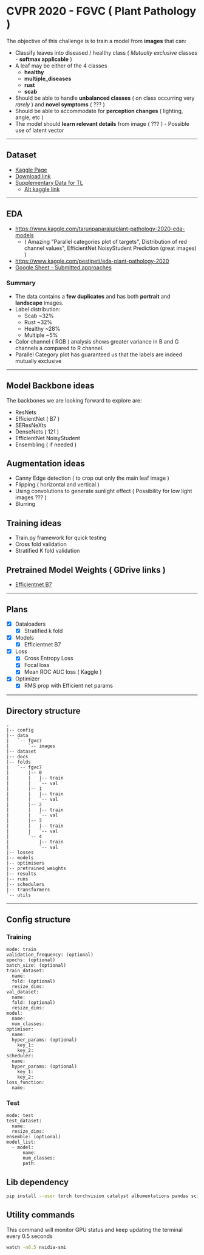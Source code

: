# CVPR 2020 - FGVC ( Plant Pathology )
The objective of this challenge is to train a model from **images** that can:  
- Classify leaves into diseased / healthy class ( *Mutually exclusive* classes - **softmax applicable** )
- A leaf may be either of the 4 classes 
    - **healthy** 
    - **multiple_diseases** 
    - **rust**
    - **scab**
- Should be able to handle **unbalanced classes** ( on class occurring very *rarely* ) and **novel symptoms** ( ??? )
- Should be able to accommodate for **perception changes** ( lighting, angle, etc )
- The model should **learn relevant details** from image ( ??? ) - Possible use of latent vector

---

## Dataset
- [Kaggle Page](https://www.kaggle.com/c/plant-pathology-2020-fgvc7/data)
- [Download link](https://www.kaggle.com/c/18648/download-all)
- [Supplementary Data for TL](https://www.kaggle.com/c/plant-pathology-2020-fgvc7/discussion/135065)
    - [Alt kaggle link](https://www.kaggle.com/xhlulu/leafsnap-dataset)

---

## EDA
- https://www.kaggle.com/tarunpaparaju/plant-pathology-2020-eda-models
    - ( Amazing "Parallel categories plot of targets", Distribution of red channel values", EfficientNet NoisyStudent Prediction (great images) )
- https://www.kaggle.com/pestipeti/eda-plant-pathology-2020
- [Google Sheet - Submitted approaches](https://docs.google.com/spreadsheets/d/1VVi2HST5m4LFaSr-GBiUgQdsM6oA8O-mfq3UFKyqZU8/edit?usp=sharing)

### Summary
- The data contains a **few duplicates** and has both **portrait** and **landscape** images.
- Label distribution:
    - Scab ~32%
    - Rust ~32%
    - Healthy ~28%
    - Multiple ~5%
- Color channel ( RGB ) analysis shows greater variance in B and G channels a compared to R channel.
- Parallel Category plot has guaranteed us that the labels are indeed mutually exclusive

---

## Model Backbone ideas
The backbones we are looking forward to explore are:
- ResNets
- EfficientNet ( B7 )
- SEResNeXts
- DenseNets ( 121 )
- EfficientNet NoisyStudent
- Ensembling ( if needed )

## Augmentation ideas
- Canny Edge detection ( to crop out only the main leaf image )
- Flipping ( horizontal and vertical )
- Using convolutions to generate sunlight effect ( Possibility for low light images ??? )
- Blurring

## Training ideas
- Train.py framework for quick testing
- Cross fold validation
- Stratified K fold validation

## Pretrained Model Weights ( GDrive links )
- [Efficientnet B7](https://drive.google.com/drive/folders/1yza0tPWpx0t6qh6Pfqq_aZ_FrJ0RqCgc?usp=sharing)

---

## Plans
- [x] Dataloaders 
    - [x] Stratified k fold
- [x] Models
    - [x] Efficientnet B7
- [x] Loss
    - [x] Cross Entropy Loss
    - [x] Focal loss
    - [x] Mean ROC AUC loss ( Kaggle )
- [x] Optimizer
    - [x] RMS prop with Efficient net params

---

## Directory structure
```
.
|-- config
|-- data
|   `-- fgvc7
|       `-- images
|-- dataset
|-- docs
|-- folds
|   `-- fgvc7
|       |-- 0
|       |   |-- train
|       |   `-- val
|       |-- 1
|       |   |-- train
|       |   `-- val
|       |-- 2
|       |   |-- train
|       |   `-- val
|       |-- 3
|       |   |-- train
|       |   `-- val
|       `-- 4
|           |-- train
|           `-- val
|-- losses
|-- models
|-- optimisers
|-- pretrained_weights
|-- results
|-- runs
|-- schedulers
|-- transformers
`-- utils

```

---

## Config structure

### Training

```
mode: train
validation_frequency: (optional)
epochs: (optional)
batch_size: (optional)
train_dataset: 
  name: 
  fold: (optional)
  resize_dims: 
val_dataset: 
  name: 
  fold: (optional)
  resize_dims: 
model: 
  name: 
  num_classes: 
optimiser: 
  name: 
  hyper_params: (optional)
    key_1:
    key_2: 
scheduler:
  name: 
  hyper_params: (optional)
    key_1:
    key_2: 
loss_function: 
  name: 
```

### Test

```
mode: test
test_dataset: 
  name: 
  resize_dims: 
ensemble: (optional)
model_list:
  - model:
      name: 
      num_classes: 
      path: 
```

## Lib dependency
```bash
pip install --user torch torchvision catalyst albumentations pandas scikit-image tqdm scikit-learn pyyaml
```

## Utility commands
This command will monitor GPU status and keep updating the terminal every 0.5 seconds  
```bash
watch -n0.5 nvidia-smi
```
